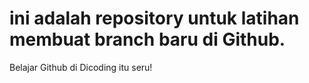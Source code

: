 # ini adalah repository untuk latihan membuat branch baru di Github.<br>
Belajar Github di Dicoding itu seru!
